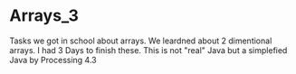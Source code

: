 # Arrays_3
Tasks we got in school about arrays. We leardned about 2 dimentional arrays. I had 3 Days to finish these. This is not "real" Java but a simplefied Java by Processing 4.3
